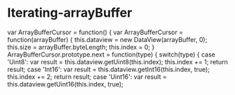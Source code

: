 # Iterating-arrayBuffer
 
var ArrayBufferCursor = function() {
 var ArrayBufferCursor = function(arrayBuffer) {
 this.dataview = new DataView(arrayBuffer, 0);
 this.size = arrayBuffer.byteLength;
 this.index = 0;
 }
 ArrayBufferCursor.prototype.next = function(type) {
 switch(type) {
 case 'Uint8':
 var result = this.dataview.getUint8(this.index);
 this.index += 1;
 return result;
 case 'Int16':
 var result = this.dataview.getInt16(this.index, true);
 this.index += 2;
 return result;
 case 'Uint16':
 var result = this.dataview.getUint16(this.index, true);
